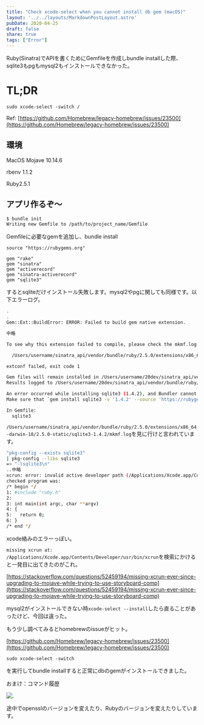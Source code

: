 ```yaml
---
title: "Check xcode-select when you cannot install db gem (macOS)"
layout: '../../layouts/MarkdownPostLayout.astro'
pubDate: 2020-04-25
draft: false
share: true
tags: ["Error"]
---
```


Ruby(Sinatra)でAPIを書くためにGemfileを作成しbundle installした際、sqlite3もpgもmysql2もインストールできなかった。

# TL;DR

`sudo xcode-select -switch /`

Ref: [https://github.com/Homebrew/legacy-homebrew/issues/23500](https://github.com/Homebrew/legacy-homebrew/issues/23500)

<!--more-->

## 環境

MacOS Mojave 10.14.6

rbenv 1.1.2

Ruby2.5.1

## アプリ作るぞ〜

```sh
$ bundle init
Writing new Gemfile to /path/to/project_name/Gemfile
```

Gemfileに必要なgemを追加し、bundle install

```Gemfile
source "https://rubygems.org"

gem "rake"
gem "sinatra"
gem "activerecord"
gem "sinatra-activerecord"
gem "sqlite3"
```

するとsqliteだけインストール失敗します。mysql2やpgに関しても同様です。以下エラーログ。

```bash
.
.
Gem::Ext::BuildError: ERROR: Failed to build gem native extension.

中略

To see why this extension failed to compile, please check the mkmf.log which can be found here:

  /Users/username/sinatra_api/vendor/bundle/ruby/2.5.0/extensions/x86_64-darwin-18/2.5.0-static/sqlite3-1.4.2/mkmf.log

extconf failed, exit code 1

Gem files will remain installed in /Users/username/20dev/sinatra_api/vendor/bundle/ruby/2.5.0/gems/sqlite3-1.4.2 for inspection.
Results logged to /Users/username/20dev/sinatra_api/vendor/bundle/ruby/2.5.0/extensions/x86_64-darwin-18/2.5.0-static/sqlite3-1.4.2/gem_make.out

An error occurred while installing sqlite3 (1.4.2), and Bundler cannot continue.
Make sure that `gem install sqlite3 -v '1.4.2' --source 'https://rubygems.org/'` succeeds before bundling.

In Gemfile:
  sqlite3
```

 `/Users/username/sinatra_api/vendor/bundle/ruby/2.5.0/extensions/x86_64-darwin-18/2.5.0-static/sqlite3-1.4.2/mkmf.log`を見に行けと言われています。

```bash
"pkg-config --exists sqlite3"
| pkg-config --libs sqlite3
=> "-lsqlite3\n"
..中略
xcrun: error: invalid active developer path (/Applications/Xcode.app/Contents/Developer), missing xcrun at: /Applications/Xcode.app/Contents/Developer/usr/bin/xcrun
checked program was:
/* begin */
1: #include "ruby.h"
2: 
3: int main(int argc, char **argv)
4: {
5:   return 0;
6: }
/* end */
```

xcode絡みのエラーっぽい。

`missing xcrun at: /Applications/Xcode.app/Contents/Developer/usr/bin/xcrun`を検索にかけると一発目に出てきたのがこれ。

[https://stackoverflow.com/questions/52459194/missing-xcrun-ever-since-upgrading-to-mojave-while-trying-to-use-storyboard-comp](https://stackoverflow.com/questions/52459194/missing-xcrun-ever-since-upgrading-to-mojave-while-trying-to-use-storyboard-comp)

mysql2がインストールできない時`xcode-select --install`したら直ることがあったけど、今回は違った。

もう少し調べてみるとhomebrewのissueがヒット。

[https://github.com/Homebrew/legacy-homebrew/issues/23500](https://github.com/Homebrew/legacy-homebrew/issues/23500)

`sudo xcode-select -switch`

を実行してbundle installすると正常にdbのgemがインストールできました。

おまけ：コマンド履歴

![.](/static/images/post/rireki.png)

途中でopensslのバージョンを変えたり、Rubyのバージョンを変えたりしています。
